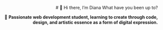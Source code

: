<p align="right">
# 👋 Hi there, I’m Diana 
     What have you been up to?

<p align="right">
💫 <strong>Passionate web development student, learning to create through code, design, and artistic essence as a form of digital expression.</strong>
</p>
</division>
<imagen origen="file:///C:/Users/HP/Pictures/Saved%20Pictures/Canva%20IA%20-%20Canva.html">

<!--
**DianCDev/DianCDev** is a ✨ _special_ ✨ repository because its `README.md` (this file) appears on your GitHub profile.

Here are some ideas to get you started:

- 🔭 I’m currently working on ...
- 🌱 I’m currently learning ...
- 👯 I’m looking to collaborate on ...
- 🤔 I’m looking for help with ...
- 💬 Ask me about ...
- 📫 How to reach me: ...
- 😄 Pronouns: ...
- ⚡ Fun fact: ...
-->
